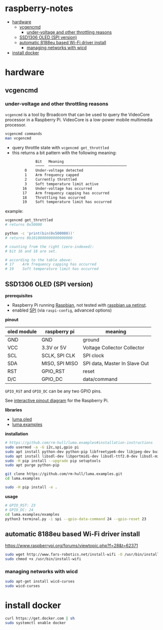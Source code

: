 # raspberry-notes


<!-- vim-markdown-toc Redcarpet -->

* [hardware](#hardware)
	* [vcgencmd](#vcgencmd)
		* [under-voltage and other throttling reasons](#under-voltage-and-other-throttling-reasons)
	* [SSD1306 OLED (SPI version)](#ssd1306-oled-spi-version)
	* [automatic 8188eu based Wi-Fi driver install](#automatic-8188eu-based-wi-fi-driver-install)
		* [managing networks with wicd](#managing-networks-with-wicd)
* [install docker](#install-docker)

<!-- vim-markdown-toc -->

# hardware

## vcgencmd

### under-voltage and other throttling reasons

`vcgencmd` is a tool by Broadcom that can be used to query
the VideoCore processor in a Raspberry Pi.
VideoCore is a low-power mobile multimedia processor.

```sh
vcgencmd commands
man vcgencmd
```

* query throttle state with `vcgencmd get_throttled`
* this returns a bit pattern with the following meaning:

```sh
              Bit   Meaning
              ────  ────────────────────────────────────
         0    Under-voltage detected
         1    Arm frequency capped
         2    Currently throttled
         3    Soft temperature limit active
        16    Under-voltage has occurred
        17    Arm frequency capping has occurred
        18    Throttling has occurred
        19    Soft temperature limit has occurred
```

example:

```sh
vcgencmd get_throttled
# returns 0x50000

python -c 'print(bin(0x500000))'
# returns 0b1010000000000000000

# counting from the right (zero-indexed):
# bit 16 and 18 are set.

# according to the table above:
# 17    Arm frequency capping has occurred
# 19    Soft temperature limit has occurred
```

## SSD1306 OLED (SPI version)

__prerequisites__

- Raspberry Pi running [Raspbian](https://www.raspberrypi.org/downloads/raspbian/), not tested with [raspbian ua netinst](https://github.com/debian-pi/raspbian-ua-netinst).
- enabled [SPI](https://en.wikipedia.org/wiki/Serial_Peripheral_Interface_Bus) (via `raspi-config`, advanced options)

__pinout__

| oled module | raspberry pi   | meaning                       |
| ---         | ---            | ---                           |
| GND         | GND            | ground                        |
| VCC         | 3.3V or 5V     | Voltage Collector Collector   |
| SCL         | SCLK, SPI CLK  | SPI clock                     |
| SDA         | MISO, SPI MISO | SPI data, Master In Slave Out |
| RST         | GPIO_RST       | reset                         |
| D/C         | GPIO_DC        | data/command                  |

`GPIO_RST` and `GPIO_DC` can be any two GPIO pins.

See [interactive pinout diagram](https://pinout.xyz) for the Raspberry Pi.

__libraries__

- [luma.oled](http://github.com/rm-hull/luma.oled)
- [luma.examples](http://github.com/rm-hull/luma.examples)


__installation__

```sh
# https://github.com/rm-hull/luma.examples#installation-instructions
sudo usermod -a -G i2c,spi,gpio pi
sudo apt install python-dev python-pip libfreetype6-dev libjpeg-dev build-essential
sudo apt install libsdl-dev libportmidi-dev libsdl-ttf2.0-dev libsdl-mixer1.2-dev libsdl-image1.2-dev
sudo -H pip install --upgrade pip setuptools
sudo apt purge python-pip

git clone https://github.com/rm-hull/luma.examples.git
cd luma.examples

sudo -H pip install -e .
```

__usage__

```sh
# GPIO_RST: 23
# GPIO_DC: 24
cd luma.examples/examples
python3 terminal.py -i spi --gpio-data-command 24 --gpio-reset 23
```

## automatic 8188eu based Wi-Fi driver install

https://www.raspberrypi.org/forums/viewtopic.php?f=28&t=62371

```sh
sudo wget http://www.fars-robotics.net/install-wifi -O /usr/bin/install-wifi
sudo chmod +x /usr/bin/install-wifi
```

### managing networks with wicd

```sh
sudo apt-get install wicd-curses
sudo wicd-curses
```

# install docker

```sh
curl https://get.docker.com | sh
sudo systemctl enable docker
```
